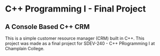 # C++ Programming I - Final Project
## A Console Based C++ CRM

This is a simple customer resource manager (CRM) built in C++. This project was made as a final project for SDEV-240 - C++ PRogramming I at Champlain College.